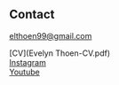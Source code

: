## Contact
elthoen99@gmail.com

[CV](Evelyn Thoen-CV.pdf)\
[Instagram](https://www.instagram.com/evelyn_thoen_art)\
[Youtube](https://www.youtube.com/@Radiance9917)
